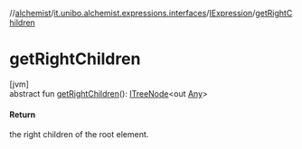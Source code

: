 //[alchemist](../../../index.md)/[it.unibo.alchemist.expressions.interfaces](../index.md)/[IExpression](index.md)/[getRightChildren](get-right-children.md)

# getRightChildren

[jvm]\
abstract fun [getRightChildren](get-right-children.md)(): [ITreeNode](../-i-tree-node/index.md)<out [Any](https://kotlinlang.org/api/latest/jvm/stdlib/kotlin/-any/index.html)>

#### Return

the right children of the root element.
